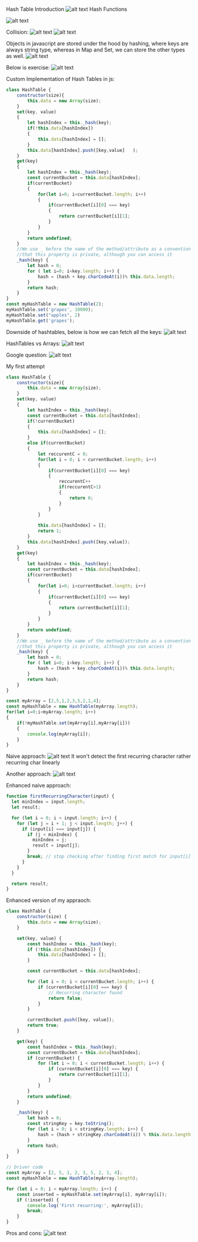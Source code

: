 Hash Table Introduction
![alt text](image.png)
Hash Functions

![alt text](image-1.png)

Collision:
![alt text](image-2.png)
![alt text](image-3.png)

Objects in javascript are stored under the hood by hashing, where keys are always string type,
whereas in Map and Set, we can store the other types as well.
![alt text](image-4.png)

Below is exercise:
![alt text](image-5.png)

Custom Implementation of Hash Tables in js:
```javascript
class HashTable {
    constructor(size){
        this.data = new Array(size);
    }
    set(key, value)
    {
        let hashIndex = this._hash(key);
        if(!this.data[hashIndex])
        {
            this.data[hashIndex] = [];
        }
        this.data[hashIndex].push([key,value]   );
    }
    get(key)
    {
        let hashIndex = this._hash(key);
        const currentBucket = this.data[hashIndex];
        if(currentBucket)
        {
            for(let i=0; i<currentBucket.length; i++)
            {
                if(currentBucket[i][0] === key)
                {
                    return currentBucket[i][1];
                }
            }
        }
        return undefined;
    }
    //We use _ before the name of the method/attribute as a convention in js to tell other devs
    //that this property is private, although you can access it
    _hash(key) {
        let hash = 0;
        for ( let i=0; i<key.length; i++) {
            hash = (hash + key.charCodeAt(i))% this.data.length;
        }
        return hash;
    }
}
const myHashTable = new HashTable(2);
myHashTable.set('grapes', 10000);
myHashTable.set("apples", 2)
myHashTable.get('grapes');
```

Downside of hashtables, below is how we can fetch all the keys:
![alt text](image-6.png)

HashTables vs Arrays:
![alt text](image-7.png)

Google question:
![alt text](image-8.png)

My first attempt
```javascript
class HashTable {
    constructor(size){
        this.data = new Array(size);
    }
    set(key, value)
    {
        let hashIndex = this._hash(key);
        const currentBucket = this.data[hashIndex];
        if(!currentBucket)
        {
            this.data[hashIndex] = [];
        }
        else if(currentBucket)
        {
            let reccurentC = 0;
            for(let i = 0; i < currentBucket.length; i++)
            {
                if(currentBucket[i][0] === key)
                {
                    reccurentC++
                    if(reccurentC>1)
                    {
                        return 0;
                    }
                }
            }
            
            this.data[hashIndex] = [];
            return 1;
        }
        this.data[hashIndex].push([key,value]);
    }
    get(key)
    {
        let hashIndex = this._hash(key);
        const currentBucket = this.data[hashIndex];
        if(currentBucket)
        {
            for(let i=0; i<currentBucket.length; i++)
            {
                if(currentBucket[i][0] === key)
                {
                    return currentBucket[i][1];
                }
            }
        }
        return undefined;
    }
    //We use _ before the name of the method/attribute as a convention in js to tell other devs
    //that this property is private, although you can access it
    _hash(key) {
        let hash = 0;
        for ( let i=0; i<key.length; i++) {
            hash = (hash + key.charCodeAt(i))% this.data.length;
        }
        return hash;
    }
}

const myArray = [2,5,1,2,3,5,2,1,4];
const myHashTable = new HashTable(myArray.length);
for(let i=0;i<myArray.length; i++)
{
    if(!myHashTable.set(myArray[i],myArray[i]))
    {
        console.log(myArray[i]);
    }
}
```

Naive approach:
![alt text](image-9.png)
It won't detect the first recurring character rather recurring char linearly

Another approach:
![alt text](image-10.png)

Enhanced naive approach:
```javascript
function firstRecurringCharacter(input) {
  let minIndex = input.length;
  let result;

  for (let i = 0; i < input.length; i++) {
    for (let j = i + 1; j < input.length; j++) {
      if (input[i] === input[j]) {
        if (j < minIndex) {
          minIndex = j;
          result = input[j];
        }
        break; // stop checking after finding first match for input[i]
      }
    }
  }

  return result;
}
```

Enhanced version of my appraoch:
```javascript
class HashTable {
    constructor(size) {
        this.data = new Array(size);
    }

    set(key, value) {
        const hashIndex = this._hash(key);
        if (!this.data[hashIndex]) {
            this.data[hashIndex] = [];
        }

        const currentBucket = this.data[hashIndex];

        for (let i = 0; i < currentBucket.length; i++) {
            if (currentBucket[i][0] === key) {
                // Recurring character found
                return false;
            }
        }

        currentBucket.push([key, value]);
        return true;
    }

    get(key) {
        const hashIndex = this._hash(key);
        const currentBucket = this.data[hashIndex];
        if (currentBucket) {
            for (let i = 0; i < currentBucket.length; i++) {
                if (currentBucket[i][0] === key) {
                    return currentBucket[i][1];
                }
            }
        }
        return undefined;
    }

    _hash(key) {
        let hash = 0;
        const stringKey = key.toString();
        for (let i = 0; i < stringKey.length; i++) {
            hash = (hash + stringKey.charCodeAt(i)) % this.data.length;
        }
        return hash;
    }
}

// Driver code
const myArray = [2, 5, 1, 2, 3, 5, 2, 1, 4];
const myHashTable = new HashTable(myArray.length);

for (let i = 0; i < myArray.length; i++) {
    const inserted = myHashTable.set(myArray[i], myArray[i]);
    if (!inserted) {
        console.log('First recurring:', myArray[i]);
        break;
    }
}
```

Pros and cons:
![alt text](image-11.png)